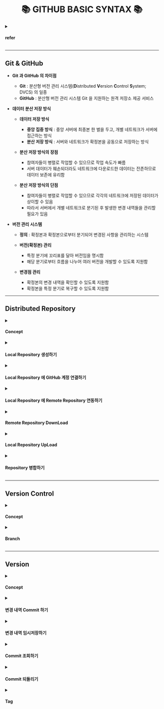 <h1 align='center'>📚 GITHUB BASIC SYNTAX 📚</h1>

<details><summary><h4>refer</h4></summary>

- [**Git - 간편 안내서**](https://rogerdudler.github.io/git-guide/index.ko.html)

- [**누구나 쉽게 이해할 수 있는 Git 입문**](https://backlog.com/git-tutorial/kr/)

</details>

---

## Git & GitHub

- **Git 과 GitHub 의 차이점**

  - **Git** : 분산형 버전 관리 시스템(**D**istributed **V**ersion **C**ontrol **S**ystem; DVCS) 의 일종
  - **GitHub** : 분산형 버전 관리 시스템 Git 을 지원하는 원격 저장소 제공 서비스

- **데이터 분산 저장 방식**

  - **데이터 저장 방식**
    - **중앙 집중 방식** : 중앙 서버에 최종본 한 벌을 두고, 개별 네트워크가 서버에 접근하는 방식
    - **분산 저장 방식** : 서버와 네트워크가 확정본을 공동으로 저장하는 방식

  - **분산 저장 방식의 장점**
    - 참여자들이 병렬로 작업할 수 있으므로 작업 속도가 빠름
    - 서버 데이터가 훼손되더라도 네트워크에 다운로드한 데이터는 잔존하므로 데이터 보존에 유리함
    
  - **분산 저장 방식의 단점**
    - 참여자들이 병렬로 작업할 수 있으므로 각각의 네트워크에 저장된 데이터가 상이할 수 있음
    - 따라서 서버에서 개별 네트워크로 분기된 후 발생한 변경 내역들을 관리할 필요가 있음


- **버전 관리 시스템**
  - **정의** : 확정본과 확정본으로부터 분기되어 변경된 사항을 관리하는 시스템
  
  - **버전(확정본) 관리**
    - 특정 분기에 꼬리표를 달아 버전임을 명시함
    - 해당 분기로부터 흐름을 나누어 여러 버전을 개발할 수 있도록 지원함
  
  - **변경점 관리**
    - 확정본의 변경 내역을 확인할 수 있도록 지원함
    - 확정본을 특정 분기로 복구할 수 있도록 지원함

---

## Distributed Repository

<details><summary><h4>Concept</h4></summary>

- **Local 과 Remote**
  - **GitHub 에서는 원격 저장소를 중앙 서버로, 지역 저장소를 개별 네트워크로 사용함**
    - 원격 저장소 : GitHub 에서 제공하는 클라우드 저장소
    - 지역 저장소 : 개별 참여자의 컴퓨터 저장소
  
  - **Local Repository** : 지역 저장소
    - **Working Directory** : Local Repository 에서 Remote Repository 와 연동된 공간
    - **Stage** : Branch 에 변경 사항을 기록하기 위한 프로젝트 파일들을 모아두는 가상 공간
    - **Branch** : 확정된 변경 사항들을, 혹은 Version 들을 기록한 공간

  - **Remote Repository** : 원격 저장소
    - 자료 및 연산 자원을 저장하는 온라인 공간으로서, 클라우드(Cloud) 라고도 함
    - 구체적으로는 Working Directory 와 연동된 GitHub 의 Repository 를 가리킴

- **UpStream 과 DownStream**
  - **UpStream 과 DownStream 은 상대적 개념임**
    - 프로젝트의 중앙 서버에 가까울수록 `UpStream` 이라고 함
    - 프로젝트의 분산 네트워크에 가까울수록 `DownStream` 이라고 함
    
  - **지역 저장소와 원격 저장소의 구분**
    - 통상적으로는 원격 저장소가 중앙 서버로서 기능함
    - 통상적으로는 지역 저장소가 분산 네이트워크로서 기능함
    - 따라서 원격 저장소를 `UpStream` , 지역 저장소를 `DownStream` 이라고 함
    - 혹은 원격 저장소를 `origin` 이라고 이름하기도 함
    
  - **원격 저장소끼리의 구분**
    - 중앙 서버로서 기능하지는 않으나, 중앙 서버와 지역 저장소를 매개하는 원격 저장소가 존재할 수 있음
    - 해당 저장소는 중앙 서버에 대해서는 DownStream 이지만, 지역 저장소에 대해서는 UpStream 임
    - 이러한 경우에는 중앙 원격 저장소를 `UpStream` , 중간 원격 저장소를 `origin` 이라고 함
    - 중간 원격 저장소 `origin` 과 지역 저장소 `DownStream` 사이를 매개하는 원격 저장소가 추가로 존재할 수 있음
    - 이러한 경우에는 해당 원격 저장소를 `alt` 라고 함

![UpStream 과 DownStream](https://user-images.githubusercontent.com/116495744/211154052-2ff95f43-2a95-4422-8a5e-c9061134726c.jpg)

</details>

<details><summary><h4>Local Repository 생성하기</h4></summary>

- [**Git DownLoad & Install**](https://git-scm.com/downloads)

- **Working Directory 로 이동하여 `git bash` 창 열기**

- **해당 작업 공간을 Local Repository 로 지정하기**

  ~~~
  git init
  ~~~

  - `init`

    - 해당 경로가 Local Repository 가 아닌 경우 Local Repository 로 지정함
    - 해당 경로가 Local Repository 인 경우 기존 내역을 초기화함

</details>
 
<details><summary><h4>Local Repository 에 GitHub 계정 연결하기</h4></summary> 
  
- **속성 확인하기**

  ~~~
  git config --list
  ~~~

  - `config` : Git 과 관련된 사항을 저장하고 있는 폴더 `.git` 의 환경설정 담당 파일 `config` 에 대하여 기능함
    
    - `--list` : 파일 config 에 기입된 속성 및 값의 목록을 조회함

- **속성 `user.name` , `user.email` 에 값 설정하기**

  ~~~
  git config --global user.name <깃허브 계정 이름>
  git config --global user.email <깃허브 계정 이메일>
  ~~~

  - `config` : Git 과 관련된 사항을 저장하고 있는 폴더 `.git` 의 환경설정 담당 파일 `config` 에 대하여 기능함
  
    - `--global` : 기입할 설정값을 해당 경로 및 하위 폴더에 대하여 모두 적용되는 전역변수로 지정함
    - `--local` : 기입할 설정값을 지역변수로 지정하는 옵션으로서, 프로젝트마다 다른 계정을 사용하고 싶을 때 사용함

</details>
    
<details><summary><h4>Local Repository 에 Remote Repository 연동하기</h4></summary> 
  
- **Local Repository 에 연동되어 있는 Remote Repository 내역 조회하기**

  ~~~
  git remote -v
  ~~~

  - `remote` : 해당 Local Repository 와 연동된 Remote Repositories 에 관하여 동작함
    
    - `-v` : 해당 Local Repository 와 연동된 Remote Repositories 내역을 조회함

- **Local Repository 에 특정 Remote Repository 연동하기**

  ~~~
  git remote add <원격 저장소 이름> <원격 저장소 주소>
  ~~~

  - `remote` : 해당 Local Repository 와 연동된 Remote Repositories 에 관하여 동작함

  - `add` : 해당 Local Repository 와 연동된 Remote Repositories 에 대하여 후술할 사항을 추가함

  - `원격 저장소 이름` : 현재 연동할 Remote Repository 호출 시 주소 대신 사용할 이름
    - 관례상 주 원격 저장소를 `origin` 으로 사용함
    - `origin` 으로 설정된 주 원격 저장소 외에 다른 원격 저장소를 추가할 경우, 관례상 해당 원격 저장소를 `alt` 라고 이름함
  
- **Local Repository 와 특정 Remote Repository 간 연동 해제하기**
  
  ~~~
  git remote remove <원격 저장소 이름>
  ~~~
  
  - `remote` : 해당 Local Repository 와 연동된 Remote Repositories 에 대하여 동작함
  - `remove` : 해당 Local Repository 와 연동된 Remote Repositories 에 대하여 후술할 사항을 삭제함

</details>  

<details><summary><h4>Remote Repository DownLoad</h4></summary>

- **주의**
  - Remote Repository 의 모든 branch 를 내려받지 않음
  - default 로 설정되어 있는 branch `main` 의 내역만 내려받음
  - 특정 branch 를 내려받는 방법은 후술함
  
- **덮어쓰기**

  ~~~
  git clone <내려받을 원격 저장소 주소> <원격 저장소 이름>
  ~~~
  
  - `clone` : Remote Repository 의 내역을 가져와서 Local Repository 의 내역을 무시하고 덮어씀
  
- **가져와서 병합하기**
  
  ~~~
  git pull <내려받을 원격 저장소 주소> <원격 저장소 이름>
  ~~~
  
  - `pull` : Remote Repository 의 내역을 가져와서 Local Repository 의 내역과 병합함
    
    - Local Repository 의 변경 사항을 commit 하지 않은 상태에서 수행할 경우 덮어쓰기 오류가 발생할 수 있음

- **가져오기** 
  
  ~~~
  git fetch <내려받을 원격 저장소 주소> <원격 저장소 이름>
  ~~~
  
  - `fetch` : Remote Repository 의 내역을 가져와서 브랜치명 `FETCH_HEAD` 으로 임시 분기한 상태로 열람함

</details>

<details><summary><h4>Local Repository UpLoad</h4></summary>

- **Local Repository 의 변경 내역 올려주기**  
  
~~~
git push <원격 저장소 이름> <원격 브랜치 이름>
~~~

- `push` : Local Repository 의 변경 내역을 Remote Repository 에 올려줌

</details>
  
<details><summary><h4>Repository 병합하기</h4></summary>

</details>
  
---

## Version Control

<details><summary><h4>Concept</h4></summary>

- **Version Control Tools**
  - **Commit** : 데이터 변경 내역 혹은 확정본(Version)
  - **Tag** : 데이터 변경 내역에 다는 꼬리표로서, 통상적으로는 변경 내역 중 확정본에 사용됨
  - **Branch** : 데이터 변경 내역의 흐름
  
- **가지치기**
  - 특정 변경 내역에서 분기하여 새로운 흐름을 생성하는 작업
  - 기존 흐름을 훼손하지 않으면서 각기 분리된 작업 흐름을 생성할 수 있음
  - 통상적으로는 `Main Branch` 에서 `Sub Branch` 로 가지치기함

    - `Main` : 확정본 내역을 기록하는 브랜치
    - `Sub` : 확정본으로부터 분기되어 변경된 사항들을 기록하는 브랜치

  - 가지치기의 핵심은 확정본 내역을 기록하는 브랜치에 확정본 내역 이외의 내역을 남기지 않는 것임
  - 따라서 `Main Branch` 에는 확정본 내역만을 기록하고, `Sub Branch` 에는 작업 내역을 기록함
  
- **가지치기 기법**
  - **Two Branch** : `Main` 과 `Develop` 을 구분하지 않음
    - `Integration` : `Main` 과 `Develop` 을 겸하는 브랜치
      - `Main` : 확정본 내역을 기록하는 브랜치
      - `Develop` : `Sub` 들을 병합하는 작업을 수행하는 브랜치

    - `Topic` : `Integration` 에서 분기하어 작업 주제에 따라 구분된 `Sub`

    ![My First Board (3)](https://user-images.githubusercontent.com/116495744/211156449-5cfe37b7-0a27-4ea0-818b-090af87ffff7.jpg)

  - **Five Branch** : `Main` 과 `Develop` 을 구분함
    - `Main` : 확정본 내역을 기록하는 브랜치
    - `Develop` : `Sub` 들을 병합하는 작업을 수행하는 브랜치
    - `Feature` : `Develop` 에서 분기하어 작업 주제에 따라 구분된 `Sub`
    - `Release` : `Develop` 에서 확정된 내역을 `Main` 으로 배포하는 작업을 수행하는 브랜치
    - `Hot-Fix` : `Develop` 을 거치지 않고 신속하게 수정하고 싶을 때 `Main` 에서 임시 분기하는 브랜치

    ![My First Board (2)](https://user-images.githubusercontent.com/116495744/211156467-bc227f66-d40a-40da-9624-d29f43382fdc.jpg)

</details>


</details>

<details><summary><h4>Branch</h4></summary>

- **지역 저장소에서 Branch 생성하기**
  

  - Remote Repository 의 특정 Branch 를 추적하는 지역 저장소 브랜치 생성하기
  
    ~~~
    git checkout -track <지역 저장소 브랜치 이름> <원격 저장소 이름>/<내려받을 브랜치 이름>
    ~~~
  
  -
  
git checkout --track -branch <지역 저장소에서 이름할 브랜치 이름> <원격 저장소 이름>/<내려받을 브랜치 이름>
  
- 각 로컬 브랜치들이 어느 원격 브랜치들을 추적하고 있는지 확인
  
  ~~~
  git branch -vv
  ~~~

</details>

---

## Version

<details><summary><h4>Concept</h4></summary>

- **Version Control Tools**

  - **Commit** : 데이터 변경 내역 혹은 확정본(Version)
  - **Tag** : 데이터 변경 내역에 다는 꼬리표로서, 통상적으로는 변경 내역 중 확정본에 사용됨
  - **Branch** : 데이터 변경 내역의 흐름

- File Status

  

</details>

<details><summary><h4>변경 내역 Commit 하기</h4></summary>

- Commit 
  
</details>

<details><summary><h4>변경 내역 임시저장하기</h4></summary>

- **임시저장 목록 조회하기**

  ~~~
  git stash list
  ~~~

  - `stash` : 임시저장 목록에 대하여 기능함
  - `list` : 임시저장 목록을 조회함


- **Staged 된 파일 임시저장하기**

  ~~~
  git stash save
  ~~~
  
  - `stash` : 임시저장 목록에 대하여 기능함
  - `save` : 현재 Staged 된 파일을 임시저장하여 목록에 추가함

- **임시저장한 항목 불러와서 적용하기**

  ~~~
  git stash apply <Stash 이름>
  git stash show -p
  ~~~
  
  - `stash` : 임시저장 목록에 대하여 기능함
  - `apply` : 임시저장 목족 중 특정 항목을 현재 위치한 브랜치 커밋에 불러와서 적용함
  - `show -p` : 현재 위치한 브랜치 커밋과 불러와서 적용한 임시저장 항목 간 변경 내역을 확인함

- **임시저장한 항목 불러와서 적용하기**

  ~~~
  git stash apply <Stash 이름> --index
  ~~~
  
  - `stash` : 임시저장 목록에 대하여 기능함
  - `apply` : 임시저장 목족 중 특정 항목을 현재 위치한 브랜치 커밋에 불러와서 적용함
  - `--index` : 충돌 사항이 존재하면 알리고, 존재하지 않으면 적용 후 `add` 하여 stage 에 업로드함  
  
- **임시저장한 항목 삭제하기**

  ~~~
  git stash drop <Stash 이름>
  git stash clear
  ~~~
  
  - `stash` : 임시저장 목록에 대하여 기능함
  - `drop` : 임시저장한 특정 항목을 목록에서 삭제함
  - `clear` : 임시저장한 모든 항목을 목록에서 삭제함

  
</details>

<details><summary><h4>Commit 조회하기</h4></summary>

- Commit 
  
</details>

<details><summary><h4>Commit 되돌리기</h4></summary>

- **특정 Commit 으로 이동하기**

  ~~~
  git checkout <커밋 주소>
  ~~~

  - `checkout` : 해당 Commit 으로 이동함
  
  - `<커밋 주소>` : 취소하고 싶은 Commit 의 주소
    - 해당 Commit 의 주소값 앞 다섯 자리를 기입함
    - 최신 Commit `HEAD` 로부터 n 이전 시점으로 이동하고 싶을 경우 `HEAD~n` 를 기입함

- **Commit 취소하기**

  ~~~
  git revert <커밋>
  ~~~

  - `revert` : 해당 Commit 내역을 취소함
    - Commit 내역을 삭제하지 않음
    - 해당 Commit 직전 Commit 으로 되돌리는 새로운 Commit 을 생성함
    
  - `<커밋 주소>` : 이동하고 싶은 Commit 의 주소
    - 해당 Commit 의 주소값 앞 다섯 자리를 기입함
    - 최신 Commit `HEAD` 로부터 n 이전 시점으로 이동하고 싶을 경우 `HEAD~n` 를 기입함  

- 
git reset --option <복귀하고 싶은 commit hash>
reset : 되돌리고자 하는 commit 이후의 모든 commit을 삭제함
option
--soft : HEAD의 상태는 되돌리되, 워킹 디렉토리의 상태는 유지하고, stage area 에 변경된 내역에 대해서 add 함
--mixed : HEAD의 상태는 되돌리되, Stage Area 와 워킹 디렉토리의 상태는 유지함
--hard : HEAD, Stage Area, Working Directory 의 상태를 모두 되돌림  
  
</details>  
  
<details><summary><h4>Tag</h4></summary>

- **지역 저장소에서 태그 생성하기**
  - `git tag <Tag Name>` : 현재 위치한 commit 에 LightWeight Tag 생성
  - `git tag -a <Tag Name> -m "Tag Description"` : 현재 위치한 commit 에 Annotated Tag 생성

- **지역 저장소에서 태그 삭제하기**
  - `git tag -d <Tag Name>` : 태그명 Tag Name 삭제

- **지역 저장소의 태그 조회하기**
  - `git tag` : 전체 태그 조회
  - `git tag -1 <condition.*>` : condition 을 포함하는 태그 조회
  
  - `git tag show <Tag Name>` : 태그명 Tag Name 의 상세 정보 조회
    - 해당 태그의 Tag Dscription
    - 해당 태그 작성자
    - 해당 태그 생성일
    - 해당 태그가 설정된 commit 상세 정보

- 지역 저장소에서 태그를 통해 특정 coomit 으로 이동하기
  - `git checkout tags/<Tag Name>

- **지역 저장소의 태그 변동 내역을 원격 저장소에 반영하기**
  - `git push origin --tags` : 원격 저장소에 지역 저장소의 전체 태그를 반영
  - `git push origin <Branch Name> --tags` : 원격 저장소에 지역 저장소의 브랜치명 Branch Name 의 전체 태그를 반영
  - `git push origin <Tag Name>` : 원격 저장소에 태그명 Tag Name 을 반영 

</details>
